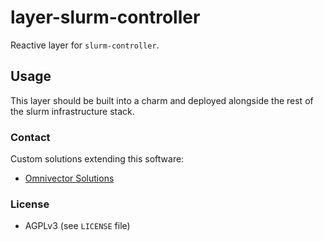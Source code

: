 # layer-slurm-controller

Reactive layer for `slurm-controller`.

## Usage

This layer should be built into a charm and deployed alongside the rest of the slurm infrastructure stack.

### Contact
Custom solutions extending this software:
* [Omnivector Solutions](https://omnivector.solutions/contact)

### License
* AGPLv3 (see `LICENSE` file)

